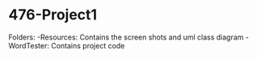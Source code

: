 # 476-Project1

Folders:
  -Resources: Contains the screen shots and uml class diagram
  -WordTester: Contains project code
